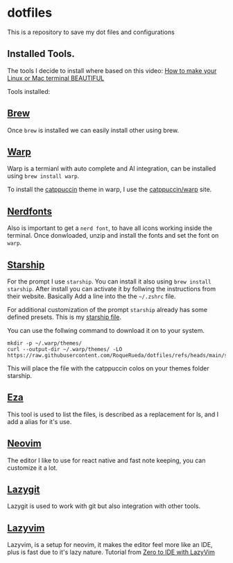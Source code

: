 # dotfiles

This is a repository to save my dot files and configurations

## Installed Tools.

The tools I decide to install where based on this video:
[How to make your Linux or Mac terminal BEAUTIFUL](https://www.youtube.com/watch?v=ZDV4edcaXSY)

Tools installed:

## [Brew](https://brew.sh/)

Once `brew` is installed we can easily install other using brew.

## [Warp](https://www.warp.dev/) 

Warp is a termianl with auto complete and AI integration, can be installed using `brew install warp`.

To install the [catppuccin](https://github.com/catppuccin) theme in warp, I use the [catppuccin/warp](https://github.com/catppuccin/warp) site.

## [Nerdfonts](https://www.nerdfonts.com/)

Also is important to get a `nerd font`, to have all icons working
inside the terminal. Once donwloaded, unzip and install the 
fonts and set the font on `warp`.

## [Starship](https://starship.rs/)

For the prompt I use `starship`. You can install
it also using `brew install starship`. After install you can activate
it by follwing the instructions from their website. Basically
Add a line into the the `~/.zshrc` file.

For additional customization of the prompt `starship` already has some defined presets.
This is my [starship file](https://raw.githubusercontent.com/RoqueRueda/dotfiles/refs/heads/main/starship.toml).

You can use the follwing command to download it on to your system.

``` 
mkdir -p ~/.warp/themes/
curl --output-dir ~/.warp/themes/ -LO https://raw.githubusercontent.com/RoqueRueda/dotfiles/refs/heads/main/starship.toml
```

This will place the file with the catppuccin colos on your themes folder starship.

## [Eza](https://eza.rocks/)  

This tool is used to list the files, is described as a replacement for ls, and I add a alias for it's use.

## [Neovim](https://github.com/neovim/neovim)

The editor I like to use for react native and fast note keeping, you can customize it a lot.

## [Lazygit](https://github.com/jesseduffield/lazygit)

Lazygit is used to work with git but also integration with other tools.

## [Lazyvim](https://www.lazyvim.org/)

Lazyvim, is a setup for neovim, it makes the editor feel more like an IDE, plus is fast due to it's lazy nature.
Tutorial from [Zero to IDE with LazyVim](https://www.youtube.com/watch?v=N93cTbtLCIM)

